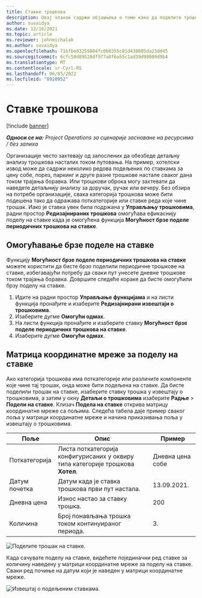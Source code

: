 ```yaml
---
title: Ставке трошкова
description: Овај чланак садржи објашњења о томе како да поделите трошкове на ставке помоћу редизајнираног радног простора за трошкове.
author: suvaidya
ms.date: 12/16/2021
ms.topic: article
ms.reviewer: johnmichalak
ms.author: suvaidya
ms.openlocfilehash: 71bfbe83259804fc0b0355c81d430805da23dd45
ms.sourcegitcommit: 6cfc50d89528df977a8f6a55c1ad39d99800d9b4
ms.translationtype: MT
ms.contentlocale: sr-Cyrl-RS
ms.lasthandoff: 06/03/2022
ms.locfileid: "8920952"
---
```

# <a name="expense-itemization"></a>Ставке трошкова

[!include [banner](../includes/banner.md)]

_**Односи се на:** Project Operations за сценарије засноване на ресурсима / без залиха_

Организације често захтевају од запослених да обезбеде детаљну анализу трошкова насталих током путовања. На пример, хотелски извод може да садржи неколико редова подељених по ставкама за цену собе, порез, паркинг и друге разне трошкове настале сваког дана током трајања боравка. Или трошкови оброка могу захтевати да наведете детаљнију анализу за доручак, ручак или вечеру. Без обзира на потребе организације, свака категорија трошкова може бити подешена тако да одражава поткатегорије или ставке реда које чине трошак. Иако је ставка увек била подржана у **Управљању трошковима**, радни простор **Редизајнираних трошкова** омогућава ефикаснију поделу на ставке када је омогућена функција **Могућност брзе поделе периодичних трошкова на ставке**.  

## <a name="enable-quick-itemization"></a>Омогућавање брзе поделе на ставке 

Функцију **Могућност брзе поделе периодичних трошкова на ставке** можете користити да бисте брзо поделили периодичне трошкове на ставке, избегавајући потребу да сваки пут унесете дневне трошкове током трајања боравка. Довршите следеће кораке да бисте омогућили брзу поделу на ставке.

1. Идите на радни простор **Управљање функцијама** и на листи функција пронађите и изаберите **Редизајнирани извештаји о трошковима**. 
2. Изаберите дугме **Омогући одмах**. 
3. На листи функција пронађите и изаберите ставку **Могућност брзе поделе периодичних трошкова на ставке**.
4. Изаберите дугме **Омогући одмах**. 

## <a name="itemization-grid"></a>Матрица координатне мреже за поделу на ставке 

Ако категорија трошкова има поткатегорије или различите компоненте које чине тај трошак, онда може бити подељена на ставке. Да бисте поделили трошак на ставке, изаберите ставку трошка у извештају о трошковима, а затим у окну **Детаљи о трошковима** изаберите **Радње** > **Подели на ставке**. Клизач **Подела на ставке** открива матрицу координатне мреже са пољима. Следећа табела даје пример сваког поља у матрици координатне мреже и начина приказивања поља у извештају о трошковима. 

|     Поље          |     Опис                                                                                  |     Пример              |
|--------------------|--------------------------------------------------------------------------------------------------|--------------------------|
|     Поткатегорија    |     Листа поткатегорија конфигурисаних у оквиру типа категорије трошкова **Хотел**.             |     Дневна цена собе      |
|     Датум почетка     |     Датум када је ставка трошкова први пут настала.                                           |     13.09.2021.           |
|     Дневна цена     |     Износ настао за ставку трошка.                                                    |     200                  |
|     Количина       |     Број понављања трошка током континуираног периода.                       |     3.                    |

![Поделите трошак на ставке.](media/Itemization%20screen%201.png)

Када сачувате поделу на ставке, видећете појединачни ред ставке за количину наведену у матрици координатне мреже за поделу на ставке. Сваки ред почиње на датум који је наведен у матрици координатне мреже.

![Извештај о подељеним ставкама.](media/Itemization%20screen%202.png)


